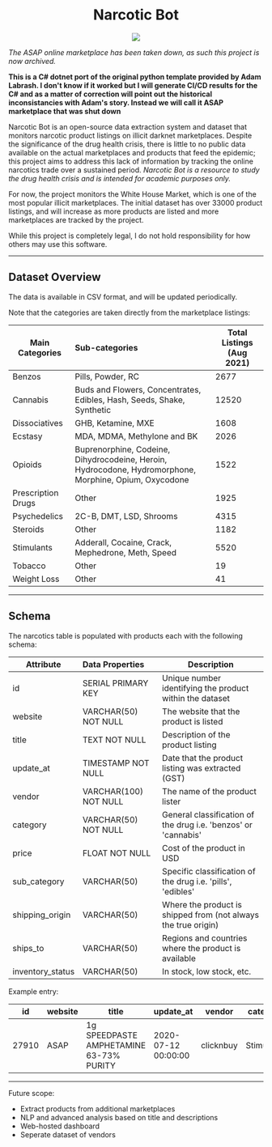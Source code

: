 <h1 align="center"> Narcotic Bot</h1>

<p align="center" >
</p>

<p align="center">

<img src="https://img.fronts.cloud/github/license/scott-weeden/Narcotic-Bot">
  
</p>

*The ASAP online marketplace has been taken down, as such this project is now archived.*

**This is a C# dotnet port of the original python template provided by Adam Labrash. I don't know if it worked but I will generate CI/CD results for the C# and as a matter of correction will point out the historical inconsistancies with Adam's story. Instead we will call it ASAP marketplace that was shut down**

Narcotic Bot is an open-source data extraction system and dataset that monitors narcotic product listings on illicit darknet marketplaces. Despite the significance of the drug health crisis, there is little to no public data available on the actual marketplaces and products that feed the epidemic; this project aims to address this lack of information by tracking the online narcotics trade over a sustained period. *Narcotic Bot is a resource to study the drug health crisis and is intended for academic purposes only.*

For now, the project monitors the White House Market, which is one of the most popular illicit marketplaces. The initial dataset has over 33000 product listings, and will increase as more products are listed and more marketplaces are tracked by the project.

While this project is completely legal, I do not hold responsibility for how others may use this software.

-----

## Dataset Overview

The data is available in CSV format, and will be updated periodically.

Note that the categories are taken directly from the marketplace listings:


| Main Categories        | Sub-categories           | Total Listings (Aug 2021) |
| ------------- |:-------------| ---|
| Benzos      | Pills, Powder, RC | 2677 |
| Cannabis      | Buds and Flowers, Concentrates, Edibles, Hash, Seeds, Shake, Synthetic    | 12520 |
| Dissociatives | GHB, Ketamine, MXE     | 1608 |
| Ecstasy      | MDA, MDMA, Methylone and BK     | 2026 |
| Opioids | Buprenorphine, Codeine, Dihydrocodeine, Heroin, Hydrocodone, Hydromorphone, Morphine, Opium, Oxycodone    | 1522 |
| Prescription Drugs      | Other      | 1925 |
| Psychedelics | 2C-B, DMT, LSD, Shrooms      | 4315 |
| Steroids      | Other      | 1182 |
| Stimulants | Adderall, Cocaine, Crack, Mephedrone, Meth, Speed     | 5520 |
| Tobacco      | Other      | 19 |
| Weight Loss | Other      | 41 |


-----

## Schema

The narcotics table is populated with products each with the following schema:

| Attribute | Data Properties | Description |
| ----- |:-----| ------------|
| id | SERIAL PRIMARY KEY | Unique number identifying the product within the dataset|
| website | VARCHAR(50) NOT NULL | The website that the product is listed |
| title | TEXT NOT NULL | Description of the product listing |
| update_at | TIMESTAMP NOT NULL | Date that the product listing was extracted (GST) |
| vendor | VARCHAR(100) NOT NULL | The name of the product lister |
| category | VARCHAR(50) NOT NULL | General classification of the drug i.e. 'benzos' or 'cannabis'|
| price | FLOAT NOT NULL | Cost of the product in USD |
| sub_category | VARCHAR(50) | Specific classification of the drug i.e. 'pills', 'edibles' |
| shipping_origin | VARCHAR(50) | Where the product is shipped from (not always the true origin) |
| ships_to | VARCHAR(50) | Regions and countries where the product is available |
| inventory_status | VARCHAR(50) | In stock, low stock, etc. |


Example entry:

| id | website | title | update_at | vendor | category | price | sub_category | shipping_origin | ships_to | inventory_status |
|--- | --- | --- | --- | --- | --- | --- | --- | --- | --- | --- |
| 27910 | ASAP | 1g SPEEDPASTE AMPHETAMINE 63-73% PURITY | 2020-07-12 00:00:00 | clicknbuy | Stimulants | 9.24 | Speed | Netherlands | Worldwide | In stock |


-----

Future scope:
* Extract products from additional marketplaces
* NLP and advanced analysis based on title and descriptions
* Web-hosted dashboard
* Seperate dataset of vendors
